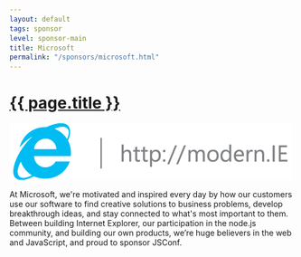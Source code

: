 ```yaml
---
layout: default
tags: sponsor
level: sponsor-main
title: Microsoft
permalink: "/sponsors/microsoft.html"
---
```


<h1 class="sponsor">
  <a href="{{page.permalink}}">{{ page.title }}</a>
</h1>

<img src="/sponsors/images/microsoft.png" class="sponsor" />

At Microsoft, we're motivated and inspired every day by how our customers use our software to find creative solutions to business problems, develop breakthrough ideas, and stay connected to what's most important to them. Between building Internet Explorer, our participation in the node.js community, and building our own products, we’re huge believers in the web and JavaScript, and proud to sponsor JSConf.
